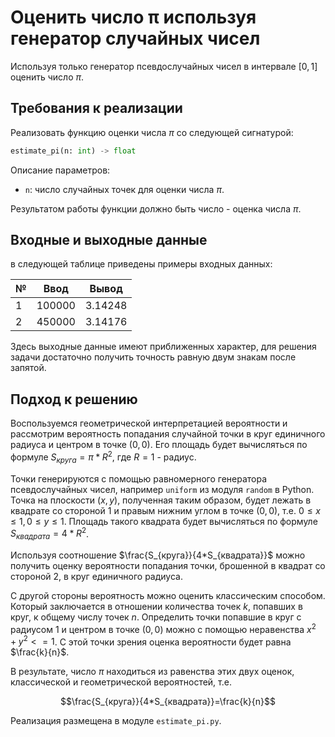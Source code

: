 # Оценить число π используя генератор случайных чисел

Используя только генератор псевдослучайных чисел в интервале $[0, 1]$
оценить число $\pi$.

## Требования к реализации

Реализовать функцию оценки числа $\pi$ со следующей сигнатурой:

```python
estimate_pi(n: int) -> float
```

Описание параметров:
- ```n```: число случайных точек для оценки числа $\pi$.

Результатом работы функции должно быть число - оценка числа $\pi$.

## Входные и выходные данные

в следующей таблице приведены примеры входных данных:

| № | Ввод   | Вывод   |
|---|--------|---------|
| 1 | 100000 | 3.14248 |
| 2 | 450000 | 3.14176 |

Здесь выходные данные имеют приближенных характер, для решения задачи
достаточно получить точность равную двум знакам после запятой.

## Подход к решению

Воспользуемся геометрической интерпретацией вероятности и рассмотрим
вероятность попадания случайной точки в круг единичного радиуса и
центром в точке $(0, 0)$. Его площадь будет вычисляться по формуле
$S_{круга} = \pi * R^2$, где $R = 1$ - радиус.

Точки генерируются с помощью равномерного генератора псевдослучайных
чисел, например ```uniform``` из модуля ```random``` в Python. Точка
на плоскости $(x, y)$, полученная таким образом, будет лежать в
квадрате со стороной $1$ и правым нижним углом в точке
$(0, 0)$, т.е. $0 \le x \le 1, 0 \le y \le 1$. Площадь такого квадрата
будет вычисляться по формуле $S_{квадрата}=4*R^2$.

Используя соотношение $\frac{S_{круга}}{4*S_{квадрата}}$ можно получить
оценку вероятности попадания точки, брошенной в квадрат со стороной $2$,
в круг единичного радиуса. 

С другой стороны вероятность можно оценить классическим способом.
Который заключается в отношении количества точек $k$, попавших в круг,
к общему числу точек $n$. Определить точки попавшие в круг с радиусом
$1$ и центром в точке $(0, 0)$ можно с помощью неравенства
$x^2 + y^2 <= 1$. С этой точки зрения оценка вероятности будет равна
$\frac{k}{n}$. 

В результате, число $\pi$ находиться из равенства этих двух оценок,
классической и геометрической вероятностей, т.е.

$$\frac{S_{круга}}{4*S_{квадрата}}=\frac{k}{n}$$

Реализация размещена в модуле ```estimate_pi.py```.
